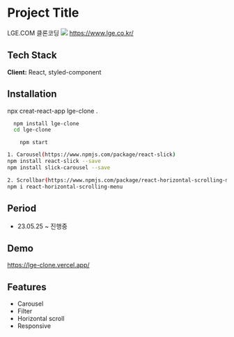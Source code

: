 # Project Title

LGE.COM 클론코딩
![](https://ifh.cc/g/5l0CSs.png)
https://www.lge.co.kr/

## Tech Stack

**Client:** React, styled-component

## Installation

npx creat-react-app lge-clone .

```bash
  npm install lge-clone
  cd lge-clone
```

```
    npm start
```

```bash
1. Carousel(https://www.npmjs.com/package/react-slick)
npm install react-slick --save
npm install slick-carousel --save

2. Scrollbar(https://www.npmjs.com/package/react-horizontal-scrolling-menu)
npm i react-horizontal-scrolling-menu


```

## Period

- 23.05.25 ~ 진행중

## Demo

https://lge-clone.vercel.app/

## Features

- Carousel
- Filter
- Horizontal scroll
- Responsive
